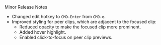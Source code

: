 
Minor Release Notes

- Changed edit hotkey to `CMD-Enter` from `CMD-e`.
- Improved styling for peer clips, which are adjacent to the focused clip:
  - Reduced opacity to make the focused clip more prominent.
  - Added hover highlight.
  - Enabled click-to-focus on peer clip previews.
